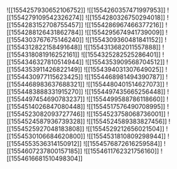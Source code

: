 ![[1554257930652106752]]
![[1554260357471997953]]
![[1554279109542326274]]
![[1554280326750294018]]
![[1554283152708755457]]
![[1554286967466377216]]
![[1554288126431862784]]
![[1554295674941739009]]
![[1554303767675146240]]
![[1554309360481841152]]
![[1554312822158491648]]
![[1554313682011557888]]
![[1554318081916252161]]
![[1554325282525286401]]
![[1554346327810514944]]
![[1554353909568704512]]
![[1554353911426822149]]
![[1554394031307649025]]
![[1554430977115623425]]
![[1554468981494390787]]
![[1554468983637688321]]
![[1554480401514627073]]
![[1554483888331915270]]
![[1554497435665256448]]
![[1554497454690783237]]
![[1554499588786118660]]
![[1554514026847080448]]
![[1554517576490708995]]
![[1554523082093727746]]
![[1554523758068736001]]
![[1554524587936739328]]
![[1554524589383827456]]
![[1554525927048183808]]
![[1554529212656021504]]
![[1554530106684620800]]
![[1554531810809298944]]
![[1554553536314150912]]
![[1554576872616259584]]
![[1554607237800157185]]
![[1554611762321756160]]
![[1554616681510498304]]
